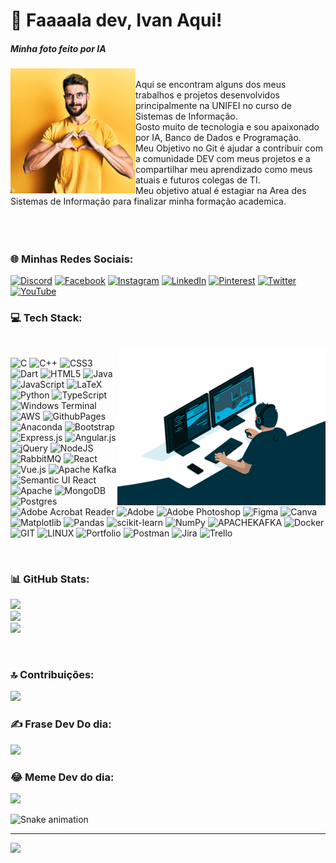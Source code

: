 # 💫 Faaaala dev, Ivan Aqui!

<div>
       <h5 align="left"> Minha foto feito por IA </h5>
       <img align="left" height="200" alt="ia" src="ia.jpg">
       <br> Aqui se encontram alguns dos meus trabalhos e projetos desenvolvidos principalmente na UNIFEI no curso de Sistemas de Informação.
       <br> Gosto muito de tecnologia e sou apaixonado por IA, Banco de Dados e Programação.
       <br> Meu Objetivo no Git é ajudar a contribuir com a comunidade DEV com meus projetos e a compartilhar meu aprendizado como meus atuais e futuros colegas de TI.
       <br> Meu objetivo atual é estagiar na Area des Sistemas de Informação para finalizar minha formação academica.<br> <br> <br><br>
</div>

### 🌐 Minhas Redes Sociais:

[![Discord](https://img.shields.io/badge/Discord-%237289DA.svg?logo=discord&logoColor=white)](https://discord.okta.com/leoni) [![Facebook](https://img.shields.io/badge/Facebook-%231877F2.svg?logo=Facebook&logoColor=white)](https://facebook.com/ivanleoni.vilasboas) [![Instagram](https://img.shields.io/badge/Instagram-%23E4405F.svg?logo=Instagram&logoColor=white)](https://www.instagram.com/loukavida/) [![LinkedIn](https://img.shields.io/badge/LinkedIn-%230077B5.svg?logo=linkedin&logoColor=white)](https://www.linkedin.com/in/ivan-leoni-vilas-boas-46bb6a76/) [![Pinterest](https://img.shields.io/badge/Pinterest-%23E60023.svg?logo=Pinterest&logoColor=white)](https://br.pinterest.com/ivanleoni18/) [![Twitter](https://img.shields.io/badge/Twitter-%231DA1F2.svg?logo=Twitter&logoColor=white)](https://twitter.com/ivanleonivb) [![YouTube](https://img.shields.io/badge/YouTube-%23FF0000.svg?logo=YouTube&logoColor=white)](https://www.youtube.com/channel/UCRMboQd2DDw_FgtmOuCTtnA) 
<br>  

### 💻 Tech Stack:
<br>  
<div>
  <img align="right" height="250" alt="coding-time" src="code.gif">
</div>

![C](https://img.shields.io/badge/c-%2300599C.svg?style=for-the-badge&logo=c&logoColor=white) ![C++](https://img.shields.io/badge/c++-%2300599C.svg?style=for-the-badge&logo=c%2B%2B&logoColor=white) ![CSS3](https://img.shields.io/badge/css3-%231572B6.svg?style=for-the-badge&logo=css3&logoColor=white) ![Dart](https://img.shields.io/badge/dart-%230175C2.svg?style=for-the-badge&logo=dart&logoColor=white) ![HTML5](https://img.shields.io/badge/html5-%23E34F26.svg?style=for-the-badge&logo=html5&logoColor=white) ![Java](https://img.shields.io/badge/java-%23ED8B00.svg?style=for-the-badge&logo=openjdk&logoColor=white) ![JavaScript](https://img.shields.io/badge/javascript-%23323330.svg?style=for-the-badge&logo=javascript&logoColor=%23F7DF1E) ![LaTeX](https://img.shields.io/badge/latex-%23008080.svg?style=for-the-badge&logo=latex&logoColor=white) ![Python](https://img.shields.io/badge/python-3670A0?style=for-the-badge&logo=python&logoColor=ffdd54) ![TypeScript](https://img.shields.io/badge/typescript-%23007ACC.svg?style=for-the-badge&logo=typescript&logoColor=white) ![Windows Terminal](https://img.shields.io/badge/Windows%20Terminal-%234D4D4D.svg?style=for-the-badge&logo=windows-terminal&logoColor=white) ![AWS](https://img.shields.io/badge/AWS-%23FF9900.svg?style=for-the-badge&logo=amazon-aws&logoColor=white) ![GithubPages](https://img.shields.io/badge/github%20pages-121013?style=for-the-badge&logo=github&logoColor=white) ![Anaconda](https://img.shields.io/badge/Anaconda-%2344A833.svg?style=for-the-badge&logo=anaconda&logoColor=white) ![Bootstrap](https://img.shields.io/badge/bootstrap-%238511FA.svg?style=for-the-badge&logo=bootstrap&logoColor=white) ![Express.js](https://img.shields.io/badge/express.js-%23404d59.svg?style=for-the-badge&logo=express&logoColor=%2361DAFB) ![Angular.js](https://img.shields.io/badge/angular.js-%23E23237.svg?style=for-the-badge&logo=angularjs&logoColor=white) ![jQuery](https://img.shields.io/badge/jquery-%230769AD.svg?style=for-the-badge&logo=jquery&logoColor=white) ![NodeJS](https://img.shields.io/badge/node.js-6DA55F?style=for-the-badge&logo=node.js&logoColor=white) ![RabbitMQ](https://img.shields.io/badge/rabbitmq-FF6600?style=for-the-badge&logo=rabbitmq&logoColor=white) ![React](https://img.shields.io/badge/react-%2320232a.svg?style=for-the-badge&logo=react&logoColor=%2361DAFB) ![Vue.js](https://img.shields.io/badge/vue.js-%2335495e.svg?style=for-the-badge&logo=vuedotjs&logoColor=%234FC08D) ![Apache Kafka](https://img.shields.io/badge/Apache%20Kafka-000?style=for-the-badge&logo=apachekafka) ![Semantic UI React](https://img.shields.io/badge/Semantic%20UI%20React-%2335BDB2.svg?style=for-the-badge&logo=SemanticUIReact&logoColor=white) ![Apache](https://img.shields.io/badge/apache-%23D42029.svg?style=for-the-badge&logo=apache&logoColor=white) ![MongoDB](https://img.shields.io/badge/MongoDB-%234ea94b.svg?style=for-the-badge&logo=mongodb&logoColor=white) ![Postgres](https://img.shields.io/badge/postgres-%23316192.svg?style=for-the-badge&logo=postgresql&logoColor=white) ![Adobe Acrobat Reader](https://img.shields.io/badge/Adobe%20Acrobat%20Reader-EC1C24.svg?style=for-the-badge&logo=Adobe%20Acrobat%20Reader&logoColor=white) ![Adobe](https://img.shields.io/badge/adobe-%23FF0000.svg?style=for-the-badge&logo=adobe&logoColor=white) ![Adobe Photoshop](https://img.shields.io/badge/adobe%20photoshop-%2331A8FF.svg?style=for-the-badge&logo=adobe%20photoshop&logoColor=white) ![Figma](https://img.shields.io/badge/figma-%23F24E1E.svg?style=for-the-badge&logo=figma&logoColor=white) ![Canva](https://img.shields.io/badge/Canva-%2300C4CC.svg?style=for-the-badge&logo=Canva&logoColor=white) ![Matplotlib](https://img.shields.io/badge/Matplotlib-%23ffffff.svg?style=for-the-badge&logo=Matplotlib&logoColor=black) ![Pandas](https://img.shields.io/badge/pandas-%23150458.svg?style=for-the-badge&logo=pandas&logoColor=white) ![scikit-learn](https://img.shields.io/badge/scikit--learn-%23F7931E.svg?style=for-the-badge&logo=scikit-learn&logoColor=white) ![NumPy](https://img.shields.io/badge/numpy-%23013243.svg?style=for-the-badge&logo=numpy&logoColor=white) ![APACHEKAFKA](https://img.shields.io/badge/apachekafka-231F20.svg?style=for-the-badge&logo=apachekafka&logoColor=white&color=%23231F20) ![Docker](https://img.shields.io/badge/docker-%230db7ed.svg?style=for-the-badge&logo=docker&logoColor=white) ![GIT](https://img.shields.io/badge/Git-fc6d26?style=for-the-badge&logo=git&logoColor=white) ![LINUX](https://img.shields.io/badge/Linux-FCC624?style=for-the-badge&logo=linux&logoColor=black) ![Portfolio](https://img.shields.io/badge/Portfolio-%23000000.svg?style=for-the-badge&logo=firefox&logoColor=#FF7139) ![Postman](https://img.shields.io/badge/Postman-FF6C37?style=for-the-badge&logo=postman&logoColor=white) ![Jira](https://img.shields.io/badge/jira-%230A0FFF.svg?style=for-the-badge&logo=jira&logoColor=white) ![Trello](https://img.shields.io/badge/Trello-%23026AA7.svg?style=for-the-badge&logo=Trello&logoColor=white)

<br>  

### 📊 GitHub Stats:

![](https://github-readme-stats.vercel.app/api?username=IvanEng2019&theme=great-gatsby&hide_border=false&include_all_commits=false&count_private=true)<br/>
![](https://github-readme-streak-stats.herokuapp.com/?user=IvanEng2019&theme=great-gatsby&hide_border=false)<br/>
![](https://github-readme-stats.vercel.app/api/top-langs/?username=IvanEng2019&theme=great-gatsby&hide_border=false&include_all_commits=false&count_private=true&layout=compact)

<br>

### 🔝 Contribuições:

![](https://github-contributor-stats.vercel.app/api?username=IvanEng2019&limit=5&theme=great-gatsby&combine_all_yearly_contributions=true)


### ✍️ Frase Dev Do dia:
![](https://quotes-github-readme.vercel.app/api?type=horizontal&theme=great-gatsby)

### 😂 Meme Dev do dia:
<img src='https://randommeme-five.vercel.app/' style="height: 400px;"/>

![Snake animation](https://github.com/IvanEng2019/IvanEng2019/blob/output/github-contribution-grid-snake.svg)

---
[![](https://visitcount.itsvg.in/api?id=IvanEng2019&icon=5&color=1)](https://visitcount.itsvg.in)
